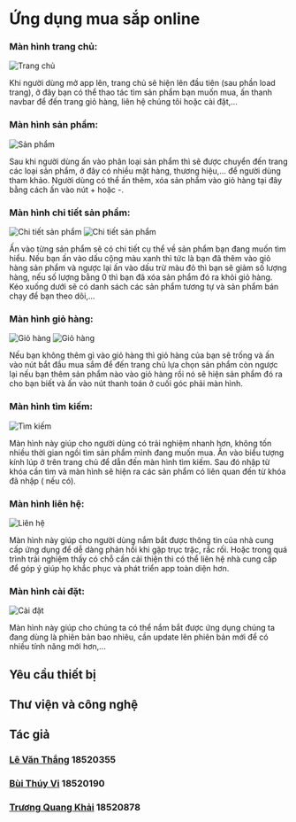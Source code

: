 # Ứng dụng mua sắp online


### Màn hình trang chủ:

![Trang chủ](https://github.com/thangvanle911/Do_An_Mobile/blob/main/%E1%BA%A2nh1.png)

 Khi người dùng mở app lên, trang chủ sẽ hiện lên đầu tiên (sau phần load trang), ở đây bạn có thể thao tác tìm sản phẩm bạn muốn mua, ấn thanh navbar để đến trang giỏ hàng, liên hệ chúng tôi hoặc cài đặt,...
### Màn hình sản phẩm:
![Sản phẩm](https://github.com/thangvanle911/Do_An_Mobile/blob/main/%E1%BA%A2nh2.png)

   Sau khi người dùng ấn vào phân loại sản phẩm thì sẽ được chuyển đến trang các loại sản phẩm, ở đây có nhiều mặt hàng, thương hiệu,... để người dùng tham khảo. Người dùng có thể ấn thêm, xóa sản phẩm vào giỏ hàng tại đây bằng cách ấn vào nút + hoặc -.

### Màn hình chi tiết sản phẩm:

![Chi tiết sản phẩm](https://github.com/thangvanle911/Do_An_Mobile/blob/main/%E1%BA%A2nh3.png)           ![Chi tiết sản phẩm](https://github.com/thangvanle911/Do_An_Mobile/blob/main/%E1%BA%A2nh4.png)

   Ấn vào từng sản phẩm sẽ có chi tiết cụ thể về sản phẩm bạn đang muốn tìm hiểu. Nếu bạn ấn vào dấu cộng màu xanh thì tức là bạn đã thêm vào giỏ hàng sản phẩm và ngược lại ấn vào dấu trừ màu đỏ thì bạn sẽ giảm số lượng hàng, nếu số lượng bằng 0 thì bạn đã xóa sản phẩm đó ra khỏi giỏ hàng. Kéo xuống dưới sẽ có danh sách các sản phẩm tương tự và sản phẩm bán chạy để bạn theo dõi,...

### Màn hình giỏ hàng:

![Giỏ hàng](https://github.com/thangvanle911/Do_An_Mobile/blob/main/%E1%BA%A2nh5.png)    ![Giỏ hàng](https://github.com/thangvanle911/Do_An_Mobile/blob/main/%E1%BA%A2nh6.png)        

   Nếu bạn không thêm gì vào giỏ hàng thì giỏ hàng của bạn sẽ trống và ấn vào nút bắt đầu mua sắm để đến trang chủ lựa chọn sản phẩm còn ngược lại nếu bạn thêm sản phẩm nào vào giỏ hàng rồi nó sẽ hiện sản phẩm đó ra cho bạn biết và ấn vào nút thanh toán ở cuối góc phải màn hình.
### Màn hình tìm kiếm:

![Tìm kiếm](https://github.com/thangvanle911/Do_An_Mobile/blob/main/%E1%BA%A2nh7.png)

   Màn hình này giúp cho người dùng có trải nghiệm nhanh hơn, không tốn nhiều thời gian ngồi tìm sản phẩm mình đang muốn mua. Ấn vào biểu tượng kính lúp ở trên trang chủ để dẫn đến màn hình tìm kiếm. Sau đó nhập từ khóa cần tìm và màn hình sẽ hiện ra các sản phẩm có liên quan đến từ khóa đã nhập ( nếu có).


### Màn hình liên hệ:
 
![Liên hệ](https://github.com/thangvanle911/Do_An_Mobile/blob/main/%E1%BA%A2nh8.png)

   Màn hình này giúp cho người dùng nắm bắt được thông tin của nhà cung cấp ứng dụng để dễ dàng phản hồi khi gặp trục trặc, rắc rối. Hoặc trong quá trình trải nghiệm thấy có chỗ cần cải thiện thì có thể liên hệ nhà cung cấp để góp ý giúp họ khắc phục và phát triển app toàn diện hơn.
### Màn hình cài đặt:
 
![Cài đặt](https://github.com/thangvanle911/Do_An_Mobile/blob/main/%E1%BA%A2nh9.png)

   Màn hình này giúp cho chúng ta có thể nắm bắt được ứng dụng chúng ta đang dùng là phiên bản bao nhiêu, cần update lên phiên bản mới để có nhiều tính năng mới hơn,...

## Yêu cầu thiết bị

## Thư viện và công nghệ

## Tác giả
### [Lê Văn Thắng]( https://www.facebook.com/profile.php?id=100004532925898) 		18520355
### [Bùi Thúy Vi](https://www.facebook.com/thuyvi180220/)	        18520190
### [Trương Quang Khải](https://www.facebook.com/khai.truong.773776)       18520878

